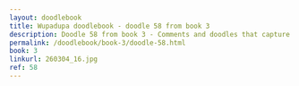 ```yaml
---
layout: doodlebook
title: Wupadupa doodlebook - doodle 58 from book 3
description: Doodle 58 from book 3 - Comments and doodles that capture the essence of this event  
permalink: /doodlebook/book-3/doodle-58.html
book: 3
linkurl: 260304_16.jpg
ref: 58
---	  
```

																																																																							